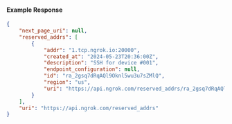 <!-- Code generated for API Clients. DO NOT EDIT. -->

#### Example Response

```json
{
	"next_page_uri": null,
	"reserved_addrs": [
		{
			"addr": "1.tcp.ngrok.io:20000",
			"created_at": "2024-05-23T20:36:00Z",
			"description": "SSH for device #001",
			"endpoint_configuration": null,
			"id": "ra_2gsq7dRqAQl9Oknl5wu3u7sZMlQ",
			"region": "us",
			"uri": "https://api.ngrok.com/reserved_addrs/ra_2gsq7dRqAQl9Oknl5wu3u7sZMlQ"
		}
	],
	"uri": "https://api.ngrok.com/reserved_addrs"
}
```
